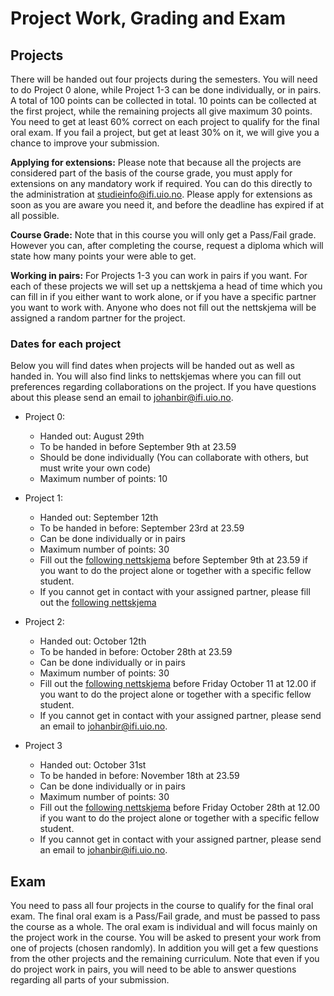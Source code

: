 # Project Work, Grading and Exam

## Projects

There will be handed out four projects during the semesters. You will need to do Project 0 alone, while Project 1-3 can be done individually, or in pairs. A total of 100 points can be collected in total. 10 points can be collected at the first project, while the remaining projects all give maximum 30 points. You need to get at least 60% correct on each project to qualify for the final oral exam. If you fail a project, but get at least 30% on it, we will give you a chance to improve your submission.

**Applying for extensions:** Please note that because all the projects are considered part of the basis of the course grade, you must apply for extensions on any mandatory work if required. You can do this directly to the administration at [studieinfo@ifi.uio.no](mailto:studieinfo@ifi.uio.no). Please apply for extensions as soon as you are aware you need it, and before the deadline has expired if at all possible.

**Course Grade:** Note that in this course you will only get a Pass/Fail grade. However you can, after completing the course, request a diploma which will state how many points your were able to get.

**Working in pairs:** For Projects 1-3 you can work in pairs if you want. For each of these projects we will set up a nettskjema a head of time which you can fill in if you either want to work alone, or if you have a specific partner you want to work with. Anyone who does not fill out the nettskjema will be assigned a random partner for the project.

### Dates for each project

Below you will find dates when projects will be handed out as well as handed in. You will also find links to nettskjemas where you can fill out preferences regarding collaborations on the project. If you have questions about this please send an email to johanbir@ifi.uio.no.

- Project 0:

  - Handed out: August 29th
  - To be handed in before September 9th at 23.59
  - Should be done individually (You can collaborate with others, but must write your own code)
  - Maximum number of points: 10

- Project 1:
  - Handed out: September 12th
  - To be handed in before: September 23rd  at 23.59
  - Can be done individually or in pairs
  - Maximum number of points: 30
  - Fill out the [following nettskjema](https://nettskjema.no/a/281649) before September 9th at 23.59 if you want to do the project alone or together with a specific fellow student.
  - If you cannot get in contact with your assigned partner, please fill out the [following nettskjema](https://nettskjema.no/a/281654)

- Project 2:
  - Handed out: October 12th
  - To be handed in before: October 28th at 23.59
  - Can be done individually or in pairs
  - Maximum number of points: 30
  - Fill out the [following nettskjema](https://nettskjema.no/a/284516) before Friday October 11 at 12.00 if you want to do the project alone or together with a specific fellow student.
  - If you cannot get in contact with your assigned partner, please send an email to johanbir@ifi.uio.no.

- Project 3
  - Handed out: October 31st
  - To be handed in before: November 18th at 23.59
  - Can be done individually or in pairs
  - Maximum number of points: 30
  - Fill out the [following nettskjema](https://nettskjema.no/a/293197) before Friday October 28th at 12.00 if you want to do the project alone or together with a specific fellow student.
  - If you cannot get in contact with your assigned partner, please send an email to johanbir@ifi.uio.no.

## Exam

You need to pass all four projects in the course to qualify for the final oral exam. The final oral exam is a Pass/Fail grade, and must be passed to pass the course as a whole. The oral exam is individual and will focus mainly on the project work in the course. You will be asked to present your work from one of projects (chosen randomly). In addition you will get a few questions from the other projects and the remaining curriculum. Note that even if you do project work in pairs, you will need to be able to answer questions regarding all parts of your submission.
